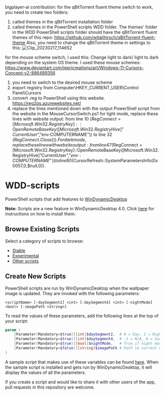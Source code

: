 bigplayer-ai contribution:
for the qBitTorrent fluent theme switch to work, you need to create two folders:
1) called themes in the qBitTorrent installation folder
2) called themes in the PowerShell scripts WDD folder.
The themes' folder in the WDD PowerShell scripts folder should have the qBitTorrent fluent themes of this repo:
https://github.com/witalihirsch/qBitTorrent-fluent-theme
Also, you need to change the qBitTorrent theme in settings to this:
![Clip_20230217_114652](https://user-images.githubusercontent.com/119108387/219610478-fa74004a-dc00-4919-b9b4-9b3f47b7a5bc.png)

for the mouse scheme switch, I used this:
Change light to dark/ light to dark depending on the system OS theme. I used these mouse schemes:
https://www.deviantart.com/jepricreations/art/Windows-11-Cursors-Concept-v2-886489356
1) you need to switch to the desired mouse scheme
2) export registry from Computer\HKEY_CURRENT_USER\Control Panel\Cursors
3) convert .reg to PowerShell using this website.
https://reg2ps.azurewebsites.net/
4) replace the lines mentioned down with the output PowerShell script from the website in the MouseCursorSwitch.ps1
for light mode, replace these lines with website output:
from line 10 ($RegConnect = [Microsoft.Win32.RegistryKey]::OpenRemoteBaseKey([Microsoft.Win32.RegistryHive]”CurrentUser”,”$env:COMPUTERNAME”))
to line 32 ($RegConnect.Close()).
For dark mode, replace these lines with website output:
from line 47($RegConnect = [Microsoft.Win32.RegistryKey]::OpenRemoteBaseKey([Microsoft.Win32.RegistryHive]”CurrentUser”,”$env:COMPUTERNAME”))
to line 80 ($CursorRefresh::SystemParametersInfo(0x0057,0,$null,0)).

# WDD-scripts
PowerShell scripts that add features to [WinDynamicDesktop](https://github.com/t1m0thyj/WinDynamicDesktop)

**Note:** Scripts are a new feature in WinDynamicDesktop 4.0. Click [here](https://github.com/t1m0thyj/WinDynamicDesktop/wiki/Installing-scripts) for instructions on how to install them.

## Browse Existing Scripts

Select a category of scripts to browse:

* [Stable](/stable#readme)
* [Experimental](/experimental#readme)
* [Other scripts](/other#readme)

## Create New Scripts

PowerShell scripts are run by WinDynamicDesktop when the wallpaper image is updated. They are invoked with the following parameters:

`<scriptName> [-daySegment2] <int> [-daySegment4] <int> [-nightMode] <bool> [-imagePath <string>]`

To read the values of these parameters, add the following lines at the top of your script:

```powershell
param (
    [Parameter(Mandatory=$true)][int]$daySegment2,  # 0 = Day, 1 = Night
    [Parameter(Mandatory=$true)][int]$daySegment4,  # -1 = N/A, 0 = Sunrise, 1 = Day, 2 = Sunset, 3 = Night
    [Parameter(Mandatory=$true)][bool]$nightMode,   # True if night mode is enabled
    [Parameter(Mandatory=$false)][string]$imagePath # Path to current wallpaper image
)
```

A sample script that makes use of these variables can be found [here](./SampleScript.ps1). When the sample script is installed and gets run by WinDynamicDesktop, it will display the values of all the parameters.

If you create a script and would like to share it with other users of the app, pull requests in this repository are welcome.
